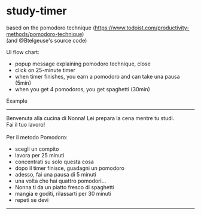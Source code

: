 # study-timer
based on the pomodoro technique (https://www.todoist.com/productivity-methods/pomodoro-technique) <br>
(and @Btelgeuse's source code)

UI flow chart:
- popup message explaining pomodoro technique, close
- click on 25-minute timer
- when timer finishes, you earn a pomodoro and can take una pausa (5min)
- when you get 4 pomodoros, you get spaghetti (30min)

Example
***********************
Benvenuta alla cucina di Nonna! Lei prepara la cena mentre tu studi.<br>
Fai il tuo lavoro!<br><br>
Per il metodo Pomodoro:
- scegli un compito
- lavora per 25 minuti
- concentrati su solo questa cosa
- dopo il timer finisce, guadagni un pomodoro
- adesso, fai una pausa di 5 minuti
- una volta che hai quattro pomodori...
- Nonna ti da un piatto fresco di spaghetti
- mangia e goditi, rilassarti per 30 minuti
- repeti se devi
**********************
